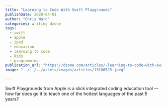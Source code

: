 ```yaml
---
title: "Learning to Code With Swift Playgrounds"
publishDate: 2020-04-01
author: "Chris Ward"
categories: writing dzone
tags:
  - swift
  - apple
  - ipad
  - education
  - learning to code
  - kids
  - programming
publication_url: "https://dzone.com/articles/-learning-to-code-with-swift-playgrounds"
image: "../../../assets/images/articles/13186525.jpeg"

---
```

Swift Playgrounds from Apple is a slick integrated coding education tool — how far does go it to teach one of the hottest languages of the past 5 years?

